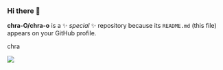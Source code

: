 ### Hi there 👋

**chra-O/chra-o** is a ✨ _special_ ✨ repository because its `README.md` (this file) appears on your GitHub profile.




<p> chra</p>
<img src="https://cdn-icons-png.flaticon.com/512/346/346167.png" ></img>
